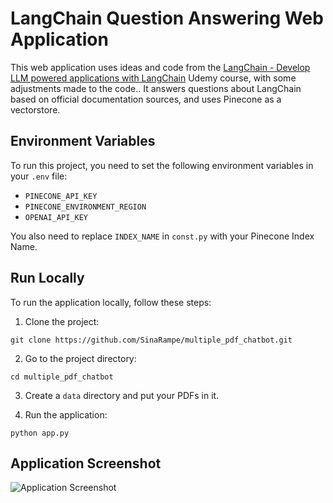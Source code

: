 # LangChain Question Answering Web Application

This web application uses ideas and code from the [LangChain - Develop LLM powered applications with LangChain](https://www.udemy.com/course/langchain/) Udemy course, with some adjustments made to the code.. It answers questions about LangChain based on official documentation sources, and uses Pinecone as a vectorstore.

## Environment Variables

To run this project, you need to set the following environment variables in your `.env` file:

- `PINECONE_API_KEY`
- `PINECONE_ENVIRONMENT_REGION`
- `OPENAI_API_KEY`

You also need to replace `INDEX_NAME` in `const.py` with your Pinecone Index Name.

## Run Locally

To run the application locally, follow these steps:

1. Clone the project:

```
git clone https://github.com/SinaRampe/multiple_pdf_chatbot.git
```

2. Go to the project directory:

```
cd multiple_pdf_chatbot
```

3. Create a `data` directory and put your PDFs in it.

4. Run the application:

```
python app.py
```

## Application Screenshot

![Application Screenshot](https://github.com/SinaRampe/multiple_pdf_chatbot/blob/main/pics/app.png)
